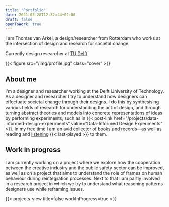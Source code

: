 ```yaml
---
title: "Portfolio"
date: 2021-05-28T12:32:44+02:00
draft: false
openToWork: true
---
```

I am Thomas van Arkel, a design/researcher from Rotterdam who works at the intersection of design and research for societal change.

Currently design researcher at [TU Delft](https://www.tudelft.nl/io/)

{{< figure src="/img/profile.jpg" class="cover" >}}

## About me
I'm a designer and researcher working at the Delft University of Technology. As a designer and researcher I try to understand how designers can effectuate societal change through their designs. I do this by synthesising various fields of research for understanding the act of design, and through turning abstract theories and models into concrete representations of ideas by performing experiments, such as in {{< post-link href="/projects/data-informed-design-experiments" value="Data-Informed Design Experiments" >}}. In my free time I am an avid collector of books and records—as well as reading and [listening](https://www.last.fm/user/thvanarkel) {{< last-played >}} to them.


## Work in progress
I am currently working on a project where we explore how the cooperation between the creative industry and the public safety sector can be improved, as well as on a project that aims to understand the role of frames on human behaviour during reintegration processes. Next to that I am partly involved in a research project in which we try to understand what reasoning patterns designers use while reframing issues.

{{< projects-view title=false workInProgress=true >}}

<!-- {{< projects-view >}} -->
